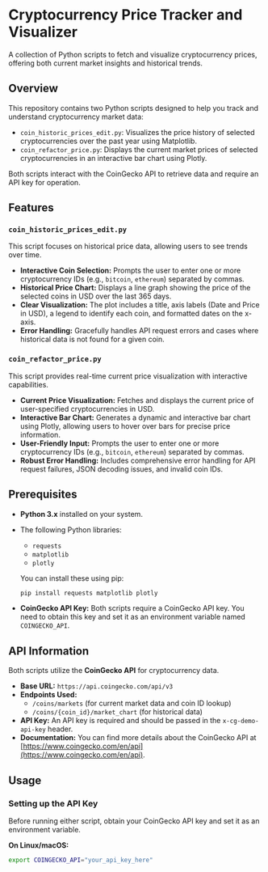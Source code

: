 # Cryptocurrency Price Tracker and Visualizer

A collection of Python scripts to fetch and visualize cryptocurrency prices, offering both current market insights and historical trends.

## Overview

This repository contains two Python scripts designed to help you track and understand cryptocurrency market data:

* `coin_historic_prices_edit.py`: Visualizes the price history of selected cryptocurrencies over the past year using Matplotlib.
* `coin_refactor_price.py`: Displays the current market prices of selected cryptocurrencies in an interactive bar chart using Plotly.

Both scripts interact with the CoinGecko API to retrieve data and require an API key for operation.

## Features

### `coin_historic_prices_edit.py`

This script focuses on historical price data, allowing users to see trends over time.

* **Interactive Coin Selection:** Prompts the user to enter one or more cryptocurrency IDs (e.g., `bitcoin`, `ethereum`) separated by commas.
* **Historical Price Chart:** Displays a line graph showing the price of the selected coins in USD over the last 365 days.
* **Clear Visualization:** The plot includes a title, axis labels (Date and Price in USD), a legend to identify each coin, and formatted dates on the x-axis.
* **Error Handling:** Gracefully handles API request errors and cases where historical data is not found for a given coin.

### `coin_refactor_price.py`

This script provides real-time current price visualization with interactive capabilities.

* **Current Price Visualization:** Fetches and displays the current price of user-specified cryptocurrencies in USD.
* **Interactive Bar Chart:** Generates a dynamic and interactive bar chart using Plotly, allowing users to hover over bars for precise price information.
* **User-Friendly Input:** Prompts the user to enter one or more cryptocurrency IDs (e.g., `bitcoin`, `ethereum`) separated by commas.
* **Robust Error Handling:** Includes comprehensive error handling for API request failures, JSON decoding issues, and invalid coin IDs.

## Prerequisites

* **Python 3.x** installed on your system.
* The following Python libraries:
    * `requests`
    * `matplotlib`
    * `plotly`

    You can install these using pip:
    ```bash
    pip install requests matplotlib plotly
    ```
* **CoinGecko API Key:** Both scripts require a CoinGecko API key. You need to obtain this key and set it as an environment variable named `COINGECKO_API`.

## API Information

Both scripts utilize the **CoinGecko API** for cryptocurrency data.

* **Base URL:** `https://api.coingecko.com/api/v3`
* **Endpoints Used:**
    * `/coins/markets` (for current market data and coin ID lookup)
    * `/coins/{coin_id}/market_chart` (for historical data)
* **API Key:** An API key is required and should be passed in the `x-cg-demo-api-key` header.
* **Documentation:** You can find more details about the CoinGecko API at [https://www.coingecko.com/en/api](https://www.coingecko.com/en/api).

## Usage

### Setting up the API Key

Before running either script, obtain your CoinGecko API key and set it as an environment variable.

**On Linux/macOS:**
```bash
export COINGECKO_API="your_api_key_here"
